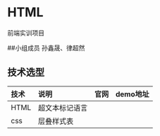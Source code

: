 # HTML
前端实训项目

##小组成员
孙鑫晟、律超然
## 技术选型


| 技术        | 说明                  | 官网                                        | demo地址 |
| :---------- | :-------------------- | :------------------------------------------ | :------- |
| HTML | 超文本标记语言                  |       |          |
| css     | 层叠样式表              |  |          |
